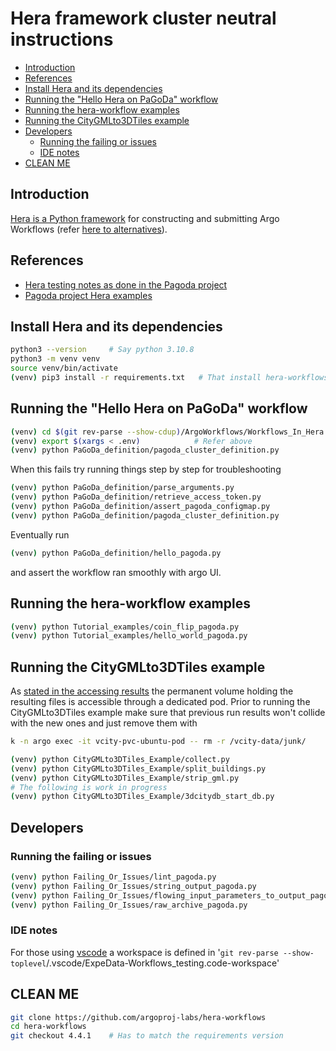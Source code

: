 # Hera framework cluster neutral instructions 

<!-- TOC -->

- [Introduction](#introduction)
- [References](#references)
- [Install Hera and its dependencies](#install-hera-and-its-dependencies)
- [Running the "Hello Hera on PaGoDa" workflow](#running-the-hello-hera-on-pagoda-workflow)
- [Running the hera-workflow examples](#running-the-hera-workflow-examples)
- [Running the CityGMLto3DTiles example](#running-the-citygmlto3dtiles-example)
- [Developers](#developers)
  - [Running the failing or issues](#running-the-failing-or-issues)
  - [IDE notes](#ide-notes)
- [CLEAN ME](#clean-me)

<!-- /TOC -->

## Introduction
[Hera is a Python framework](https://github.com/argoproj-labs/hera-workflows)
for constructing and submitting Argo Workflows (refer
[here to alternatives](PythonWrappersAlternative.md)).

## References

* [Hera testing notes as done in the Pagoda project](https://gitlab.liris.cnrs.fr/pagoda/pagoda-charts-management/argo-workflows/-/blob/develop/argodocs/docs/heraworkflows.md)
* [Pagoda project Hera examples](https://gitlab.liris.cnrs.fr/pagoda/pagoda-charts-management/argo-workflows/-/tree/develop/hera-script)


## Install Hera and its dependencies

```bash
python3 --version     # Say python 3.10.8 
python3 -m venv venv
source venv/bin/activate
(venv) pip3 install -r requirements.txt   # That install hera-workflows
```

## Running the "Hello Hera on PaGoDa" workflow

```bash
(venv) cd $(git rev-parse --show-cdup)/ArgoWorkflows/Workflows_In_Hera
(venv) export $(xargs < .env)            # Refer above
(venv) python PaGoDa_definition/pagoda_cluster_definition.py
```

When this fails try running things step by step for troubleshooting

```bash
(venv) python PaGoDa_definition/parse_arguments.py
(venv) python PaGoDa_definition/retrieve_access_token.py
(venv) python PaGoDa_definition/assert_pagoda_configmap.py
(venv) python PaGoDa_definition/pagoda_cluster_definition.py 
```

Eventually run

```bash
(venv) python PaGoDa_definition/hello_pagoda.py
```

and assert the workflow ran smoothly with argo UI.

## Running the hera-workflow examples

```bash
(venv) python Tutorial_examples/coin_flip_pagoda.py
(venv) python Tutorial_examples/hello_world_pagoda.py
```

## Running the CityGMLto3DTiles example
As
[stated in the accessing results](../On_PaGoDA_cluster/Readme.md#accessing-results)
the permanent volume holding the resulting files is accessible through a
dedicated pod. Prior to running the CityGMLto3DTiles example make sure that
previous run results won't collide with the new ones and just remove them with
```bash
k -n argo exec -it vcity-pvc-ubuntu-pod -- rm -r /vcity-data/junk/
```

```bash
(venv) python CityGMLto3DTiles_Example/collect.py
(venv) python CityGMLto3DTiles_Example/split_buildings.py
(venv) python CityGMLto3DTiles_Example/strip_gml.py 
# The following is work in progress
(venv) python CityGMLto3DTiles_Example/3dcitydb_start_db.py
```

## Developers

### Running the failing or issues
```bash
(venv) python Failing_Or_Issues/lint_pagoda.py
(venv) python Failing_Or_Issues/string_output_pagoda.py
(venv) python Failing_Or_Issues/flowing_input_parameters_to_output_pagoda.py
(venv) python Failing_Or_Issues/raw_archive_pagoda.py
```

### IDE notes

For those using [vscode](https://en.wikipedia.org/wiki/Visual_Studio_Code) a
workspace is defined in 
'`git rev-parse --show-toplevel`/.vscode/ExpeData-Workflows_testing.code-workspace'

## CLEAN ME
```bash
git clone https://github.com/argoproj-labs/hera-workflows
cd hera-workflows
git checkout 4.4.1    # Has to match the requirements version 
```
